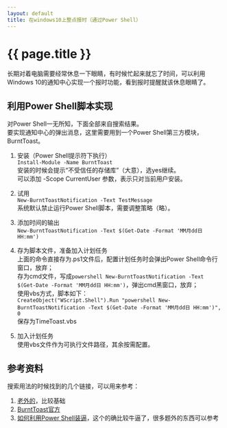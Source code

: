 ```yaml
---
layout: default
title: 在windows10上整点报时（通过Power Shell）
---
```


# {{ page.title }}
长期对着电脑需要经常休息一下眼睛，有时候忙起来就忘了时间，可以利用Windows 10的通知中心实现一个报时功能，看到报时提醒就该休息眼睛了。  

## 利用Power Shell脚本实现
对Power Shell一无所知，下面全部来自搜索结果。  
要实现通知中心的弹出消息，这里需要用到一个Power Shell第三方模块，BurntToast。
1. 安装（Power Shell提示符下执行）  
`Install-Module -Name BurntToast`  
安装的时候会提示“不受信任的存储库”（大意），选yes继续。  
可以添加 -Scope CurrentUser 参数，表示只对当前用户安装。

2. 试用  
`New-BurntToastNotification -Text TestMessage`  
系统默认禁止运行Power Shell脚本，需要调整策略（略）。

3. 添加时间的输出  
`New-BurntToastNotification -Text $(Get-Date -Format 'MM月dd日 HH:mm')`

4. 存为脚本文件，准备加入计划任务  
上面的命令直接存为.ps1文件后，配置计划任务时会弹出Power Shell命令行窗口，放弃；  
存为cmd文件，写成`powershell New-BurntToastNotification -Text $(Get-Date -Format 'MM月dd日 HH:mm')`，弹出cmd黑窗口，放弃；  
使用vbs方式，脚本如下：  
`CreateObject("WScript.Shell").Run "powershell New-BurntToastNotification -Text $(Get-Date -Format 'MM月dd日 HH:mm')", 0`  
保存为TimeToast.vbs

5. 加入计划任务  
使用vbs文件作为可执行文件路径，其余按需配置。

## 参考资料
搜索用法的时候找到的几个链接，可以用来参考：  
1. [老外的](https://searchenterprisedesktop.techtarget.com/tip/How-to-create-Windows-10-toast-notifications-with-PowerShell)，比较基础
2. [BurntToast官方](https://github.com/Windos/BurntToast)
3. [如何利用Power Shell装逼](http://www.igiven.com/?p=2936)，这个的确比较牛逼了，很多题外的东西可以参考
